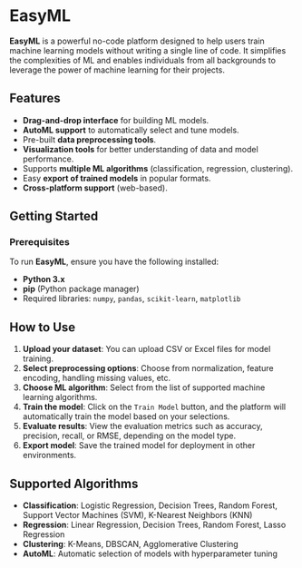 # EasyML

**EasyML** is a powerful no-code platform designed to help users train machine learning models without writing a single line of code. It simplifies the complexities of ML and enables individuals from all backgrounds to leverage the power of machine learning for their projects.

## Features
- **Drag-and-drop interface** for building ML models.
- **AutoML support** to automatically select and tune models.
- Pre-built **data preprocessing tools**.
- **Visualization tools** for better understanding of data and model performance.
- Supports **multiple ML algorithms** (classification, regression, clustering).
- Easy **export of trained models** in popular formats.
- **Cross-platform support** (web-based).
## Getting Started

### Prerequisites
To run **EasyML**, ensure you have the following installed:
- **Python 3.x**
- **pip** (Python package manager)
- Required libraries: `numpy`, `pandas`, `scikit-learn`, `matplotlib`

## How to Use

1. **Upload your dataset**: You can upload CSV or Excel files for model training.
2. **Select preprocessing options**: Choose from normalization, feature encoding, handling missing values, etc.
3. **Choose ML algorithm**: Select from the list of supported machine learning algorithms.
4. **Train the model**: Click on the `Train Model` button, and the platform will automatically train the model based on your selections.
5. **Evaluate results**: View the evaluation metrics such as accuracy, precision, recall, or RMSE, depending on the model type.
6. **Export model**: Save the trained model for deployment in other environments.

## Supported Algorithms

- **Classification**: Logistic Regression, Decision Trees, Random Forest, Support Vector Machines (SVM), K-Nearest Neighbors (KNN)
- **Regression**: Linear Regression, Decision Trees, Random Forest, Lasso Regression
- **Clustering**: K-Means, DBSCAN, Agglomerative Clustering
- **AutoML**: Automatic selection of models with hyperparameter tuning

   
